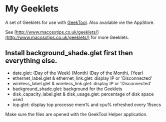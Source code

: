 My Geeklets
===

A set of Geeklets for use with [GeekTool](http://projects.tynsoe.org/en/geektool/). Also
available vie the AppStore.

See [http://www.macosxtips.co.uk/geeklets/](http://www.macosxtips.co.uk/geeklets/) for
more Geeklets.


Install background_shade.glet first then everything else.
--

* date.glet: (Day of the Week) (Month) (Day of the Month), (Year)
* ethernet_label.glet & ethernet_link.glet: display IP or 'Disconnected'
* wireless_label.glet & wireless_link.glet: display IP or 'Disconnected'
* background_shade.glet: background for the Geeklets
* disk_capacity_label.glet & disk_usage.glet: percentage of disk space used
* top.glet: display top processe mem% and cpu% refreshed every 15secs

Make sure the files are opened with the GeekTool Helper application.